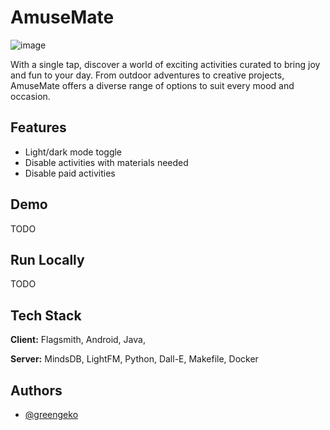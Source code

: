 
# AmuseMate
![image](https://github.com/greengeko/amuseMate/assets/25327740/64d74929-0bd0-47b3-a13a-5f86e928872f)

With a single tap, discover a world of exciting activities curated to bring joy and fun to your day. From outdoor adventures to creative projects, AmuseMate offers a diverse range of options to suit every mood and occasion.

## Features

- Light/dark mode toggle
- Disable activities with materials needed
- Disable paid activities


## Demo

TODO


## Run Locally

TODO


## Tech Stack

**Client:** Flagsmith, Android, Java,

**Server:** MindsDB, LightFM, Python, Dall-E, Makefile, Docker

## Authors

- [@greengeko](https://www.github.com/greengeko)


